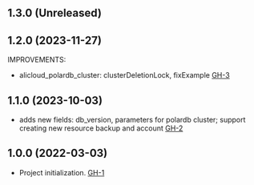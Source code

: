 ## 1.3.0 (Unreleased)
## 1.2.0 (2023-11-27)

IMPROVEMENTS:
- alicloud_polardb_cluster: clusterDeletionLock, fixExample [GH-3](https://github.com/alibabacloud-automation/terraform-alicloud-polardb-postgresql/pull/3)
  
## 1.1.0 (2023-10-03)

- adds new fields: db_version, parameters for polardb cluster; support creating new resource backup and account [GH-2](https://github.com/alibabacloud-automation/terraform-alicloud-polardb-postgresql/pull/2)

## 1.0.0 (2022-03-03)

- Project initialization. [GH-1](https://github.com/terraform-alicloud-modules/terraform-alicloud-polardb-postgresql/pull/1)
